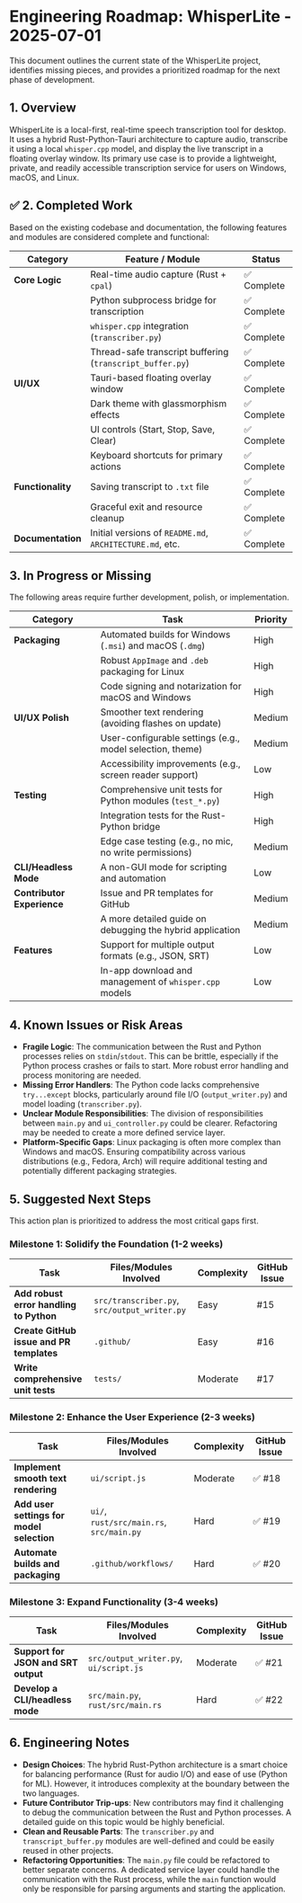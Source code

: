 # Engineering Roadmap: WhisperLite - 2025-07-01

This document outlines the current state of the WhisperLite project, identifies missing pieces, and provides a prioritized roadmap for the next phase of development.

## 1. Overview

WhisperLite is a local-first, real-time speech transcription tool for desktop. It uses a hybrid Rust-Python-Tauri architecture to capture audio, transcribe it using a local `whisper.cpp` model, and display the live transcript in a floating overlay window. Its primary use case is to provide a lightweight, private, and readily accessible transcription service for users on Windows, macOS, and Linux.

## ✅ 2. Completed Work

Based on the existing codebase and documentation, the following features and modules are considered complete and functional:

| Category          | Feature / Module                                      | Status      |
| ----------------- | ----------------------------------------------------- | ----------- |
| **Core Logic**    | Real-time audio capture (Rust + `cpal`)               | ✅ Complete |
|                   | Python subprocess bridge for transcription            | ✅ Complete |
|                   | `whisper.cpp` integration (`transcriber.py`)          | ✅ Complete |
|                   | Thread-safe transcript buffering (`transcript_buffer.py`) | ✅ Complete |
| **UI/UX**         | Tauri-based floating overlay window                   | ✅ Complete |
|                   | Dark theme with glassmorphism effects                 | ✅ Complete |
|                   | UI controls (Start, Stop, Save, Clear)                | ✅ Complete |
|                   | Keyboard shortcuts for primary actions                | ✅ Complete |
| **Functionality** | Saving transcript to `.txt` file                      | ✅ Complete |
|                   | Graceful exit and resource cleanup                    | ✅ Complete |
| **Documentation** | Initial versions of `README.md`, `ARCHITECTURE.md`, etc. | ✅ Complete |

## 3. In Progress or Missing

The following areas require further development, polish, or implementation.

| Category                  | Task                                                                 | Priority |
| ------------------------- | -------------------------------------------------------------------- | -------- |
| **Packaging**             | Automated builds for Windows (`.msi`) and macOS (`.dmg`)             | High     |
|                           | Robust `AppImage` and `.deb` packaging for Linux                     | High     |
|                           | Code signing and notarization for macOS and Windows                  | High     |
| **UI/UX Polish**          | Smoother text rendering (avoiding flashes on update)                 | Medium   |
|                           | User-configurable settings (e.g., model selection, theme)            | Medium   |
|                           | Accessibility improvements (e.g., screen reader support)             | Low      |
| **Testing**               | Comprehensive unit tests for Python modules (`test_*.py`)            | High     |
|                           | Integration tests for the Rust-Python bridge                         | High     |
|                           | Edge case testing (e.g., no mic, no write permissions)               | Medium   |
| **CLI/Headless Mode**     | A non-GUI mode for scripting and automation                          | Low      |
| **Contributor Experience**| Issue and PR templates for GitHub                                    | Medium   |
|                           | A more detailed guide on debugging the hybrid application            | Medium   |
| **Features**              | Support for multiple output formats (e.g., JSON, SRT)                | Low      |
|                           | In-app download and management of `whisper.cpp` models               | Low      |

## 4. Known Issues or Risk Areas

-   **Fragile Logic**: The communication between the Rust and Python processes relies on `stdin`/`stdout`. This can be brittle, especially if the Python process crashes or fails to start. More robust error handling and process monitoring are needed.
-   **Missing Error Handlers**: The Python code lacks comprehensive `try...except` blocks, particularly around file I/O (`output_writer.py`) and model loading (`transcriber.py`).
-   **Unclear Module Responsibilities**: The division of responsibilities between `main.py` and `ui_controller.py` could be clearer. Refactoring may be needed to create a more defined service layer.
-   **Platform-Specific Gaps**: Linux packaging is often more complex than Windows and macOS. Ensuring compatibility across various distributions (e.g., Fedora, Arch) will require additional testing and potentially different packaging strategies.

## 5. Suggested Next Steps

This action plan is prioritized to address the most critical gaps first.

### Milestone 1: Solidify the Foundation (1-2 weeks)

| Task                                      | Files/Modules Involved                               | Complexity | GitHub Issue |
| ----------------------------------------- | ---------------------------------------------------- | ---------- | ------------ |
| **Add robust error handling to Python**   | `src/transcriber.py`, `src/output_writer.py`         | Easy       | #15          |
| **Create GitHub issue and PR templates**  | `.github/`                                           | Easy       | #16          |
| **Write comprehensive unit tests**        | `tests/`                                             | Moderate   | #17          |

### Milestone 2: Enhance the User Experience (2-3 weeks)

| Task                                      | Files/Modules Involved                               | Complexity | GitHub Issue |
| ----------------------------------------- | ---------------------------------------------------- | ---------- | ------------ |
| **Implement smooth text rendering**       | `ui/script.js`                                       | Moderate   | ✅ #18       |
| **Add user settings for model selection** | `ui/`, `rust/src/main.rs`, `src/main.py`             | Hard       | ✅ #19       |
| **Automate builds and packaging**         | `.github/workflows/`                                 | Hard       | ✅ #20       |

### Milestone 3: Expand Functionality (3-4 weeks)

| Task                                      | Files/Modules Involved                               | Complexity | GitHub Issue |
| ----------------------------------------- | ---------------------------------------------------- | ---------- | ------------ |
| **Support for JSON and SRT output**       | `src/output_writer.py`, `ui/script.js`               | Moderate   | ✅ #21       |
| **Develop a CLI/headless mode**           | `src/main.py`, `rust/src/main.rs`                    | Hard       | ✅ #22       |

## 6. Engineering Notes

-   **Design Choices**: The hybrid Rust-Python architecture is a smart choice for balancing performance (Rust for audio I/O) and ease of use (Python for ML). However, it introduces complexity at the boundary between the two languages.
-   **Future Contributor Trip-ups**: New contributors may find it challenging to debug the communication between the Rust and Python processes. A detailed guide on this topic would be highly beneficial.
-   **Clean and Reusable Parts**: The `transcriber.py` and `transcript_buffer.py` modules are well-defined and could be easily reused in other projects.
-   **Refactoring Opportunities**: The `main.py` file could be refactored to better separate concerns. A dedicated service layer could handle the communication with the Rust process, while the `main` function would only be responsible for parsing arguments and starting the application.
